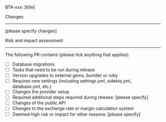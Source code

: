 BTA-xxx: [title]

Changes

---

[please specify changes]

Risk and impact assessment

---

The following PR contains (please tick anything that applies):

- [ ] Database migrations
- [ ] Tasks that need to be run during release
- [ ] Version upgrades to external gems, bundler or ruby
- [ ] Requires new settings (including settings.yml, sidekiq.yml, database.yml, etc.)
- [ ] Changes the provider setup
- [ ] Required additional steps required during release: [please specify]
- [ ] Changes of the public API
- [ ] Changes to the exchange rate or margin calculation system
- [ ] Deemed high risk or impact for other reasons: [please specify]
